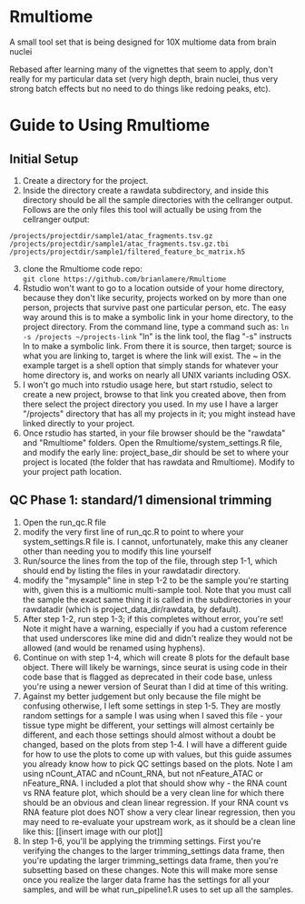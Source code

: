 # Rmultiome
A small tool set that is being designed for 10X multiome data from brain nuclei

Rebased after learning many of the vignettes that seem to apply, don't really
for my particular data set (very high depth, brain nuclei, thus very strong 
batch effects but no need to do things like redoing peaks, etc).

# Guide to Using Rmultiome
## Initial Setup
1. Create a directory for the project.
2. Inside the directory create a rawdata subdirectory, and inside this directory should be all the sample directories with the cellranger output. Follows are the only files this tool will actually be using from the cellranger output:
```
/projects/projectdir/sample1/atac_fragments.tsv.gz
/projects/projectdir/sample1/atac_fragments.tsv.gz.tbi
/projects/projectdir/sample1/filtered_feature_bc_matrix.h5
```
3. clone the Rmultiome code repo:  
`git clone https://github.com/brianlamere/Rmultiome`
4. Rstudio won't want to go to a location outside of your home directory, because they don't like security, projects worked on by more than one person, projects that survive past one particular person, etc.  The easy way around this is to make a symbolic link in your home directory, to the project directory.  From the command line, type a command such as:
`ln -s /projects ~/projects-link`
"ln" is the link tool, the flag "-s" instructs ln to make a symbolic link.  From there it is source, then target; source is what you are linking to, target is where the link will exist.  The ~ in the example target is a shell option that simply stands for whatever your home directory is, and works on nearly all UNIX variants including OSX.
5. I won't go much into rstudio usage here, but start rstudio, select to create a new project, browse to that link you created above, then from there select the project directory you used.  In my use I have a larger "/projects" directory that has all my projects in it; you might instead have linked directly to your project.
6. Once rstudio has started, in your file browser should be the "rawdata" and "Rmultiome" folders.  Open the Rmultiome/system_settings.R file, and modify the early line:  project_base_dir should be set to where your project is located (the folder that has rawdata and Rmultiome).  Modify to your project path location.

## QC Phase 1: standard/1 dimensional trimming
1. Open the run_qc.R file
2. modify the very first line of run_qc.R to point to where your system_settings.R file is.  I cannot, unfortunately, make this any cleaner other than needing you to modify this line yourself
3. Run/source the lines from the top of the file, through step 1-1, which should end by listing the files in your rawdatadir directory.
3. modify the "mysample" line in step 1-2 to be the sample you're starting with, given this is a multiomic multi-sample tool.  Note that you must call the sample the exact same thing it is called in the subdirectories in your rawdatadir (which is project_data_dir/rawdata, by default).
4.  After step 1-2, run step 1-3; if this completes without error, you're set!  Note it might have a warning, especially if you had a custom reference that used underscores like mine did and didn't realize they would not be allowed (and would be renamed using hyphens).
5.  Continue on with step 1-4, which will create 8 plots for the default base object.  There will likely be warnings, since seurat is using code in their code base that is flagged as deprecated in their code base, unless you're using a newer version of Seurat than I did at time of this writing.
6.  Against my better judgement but only because the file might be confusing otherwise, I left some settings in step 1-5.  They are mostly random settings for a sample I was using when I saved this file - your tissue type might be different, your settings will almost certainly be different, and each those settings should almost without a doubt be changed, based on the plots from step 1-4.  I will have a different guide for how to use the plots to come up with values, but this guide assumes you already know how to pick QC settings based on the plots. Note I am using nCount_ATAC and nCount_RNA, but not nFeature_ATAC or nFeature_RNA.  I included a plot that should show why - the RNA count vs RNA feature plot, which should be a very clean line for which there should be an obvious and clean linear regression.  If your RNA count vs RNA feature plot does NOT show a very clear linear regression, then you may need to re-evaluate your upstream work, as it should be a clean line like this:  [[insert image with our plot]]
7.  In step 1-6, you'll be applying the trimming settings.  First you're verifying the changes to the larger trimming_settings data frame, then you're updating the larger trimming_settings data frame, then you're subsetting based on these changes.  Note this will make more sense once you realize the larger data frame has the settings for all your samples, and will be what run_pipeline1.R uses to set up all the samples.




